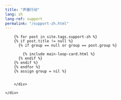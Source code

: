 ```yaml
---
title: "声援行动"
lang: zh
lang-ref: support
permalink: "/support-zh.html"
---
```


<div class="container">
    <div class="row justify-content-center">
        <div class="col-md-8">

            
        {% for post in site.tags.support-zh %}
        {% if post.title != null %}
          {% if group == null or group == post.group %}
         
            {% include main-loop-card.html %}
          {% endif %}
        {% endif %}
        {% endfor %}
        {% assign group = nil %}
        

        </div>
        
    </div>
</div>

